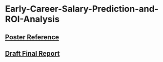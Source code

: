 # Early-Career-Salary-Prediction-and-ROI-Analysis

## [Poster Reference](https://drive.google.com/file/d/1qnzqPfecnPc-LSnDecLk5CJT6diQEs0G/view?usp=sharing)

## [Draft Final Report](https://drive.google.com/file/d/18vsrercUqvZ-U6cW_5krY7bSIb_Dp6mD/view?usp=sharing)